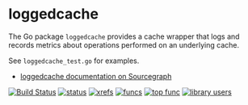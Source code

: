 loggedcache
===========

The Go package `loggedcache` provides a cache wrapper that logs and records
metrics about operations performed on an underlying cache.

See `loggedcache_test.go` for examples.

* [loggedcache documentation on Sourcegraph](https://sourcegraph.com/github.com/sourcegraph/loggedcache/tree)

[![Build Status](https://travis-ci.org/sourcegraph/loggedcache.png?branch=master)](https://travis-ci.org/sourcegraph/loggedcache)
[![status](https://sourcegraph.com/api/repos/github.com/sourcegraph/loggedcache/badges/status.png)](https://sourcegraph.com/github.com/sourcegraph/loggedcache)
[![xrefs](https://sourcegraph.com/api/repos/github.com/sourcegraph/loggedcache/badges/xrefs.png)](https://sourcegraph.com/github.com/sourcegraph/loggedcache)
[![funcs](https://sourcegraph.com/api/repos/github.com/sourcegraph/loggedcache/badges/funcs.png)](https://sourcegraph.com/github.com/sourcegraph/loggedcache)
[![top func](https://sourcegraph.com/api/repos/github.com/sourcegraph/loggedcache/badges/top-func.png)](https://sourcegraph.com/github.com/sourcegraph/loggedcache)
[![library users](https://sourcegraph.com/api/repos/github.com/sourcegraph/loggedcache/badges/library-users.png)](https://sourcegraph.com/github.com/sourcegraph/loggedcache)

